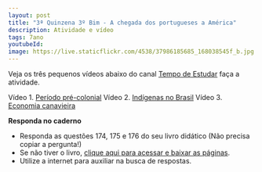 ```yaml
---
layout: post
title: "3ª Quinzena 3º Bim - A chegada dos portugueses a América"
description: Atividade e vídeo
tags: 7ano
youtubeId: 
image: https://live.staticflickr.com/4538/37986185685_168038545f_b.jpg
---
```


Veja os três pequenos vídeos abaixo do canal [Tempo de Estudar](https://www.youtube.com/watch?v=u14imNiyfPg) faça a atividade. 

Vídeo 1. [Período pré-colonial](https://www.youtube.com/watch?v=u14imNiyfPg)
Vídeo 2. [Indígenas no Brasil](https://www.youtube.com/watch?v=aM8OGDbk6pE)
Vídeo 3. [Economia canavieira](https://www.youtube.com/watch?v=40FGPmCVyaU)


**Responda no caderno**

- Responda as questões 174, 175 e 176 do seu livro didático (Não precisa copiar a pergunta!)
- Se não tiver o livro, [clique aqui para acessar e baixar as páginas](https://drive.google.com/drive/folders/1p9DLNTQz-6726kWIBUXWxS_OCAHOuMpj?usp=sharing).
- Utilize a internet para auxiliar na busca de respostas.


